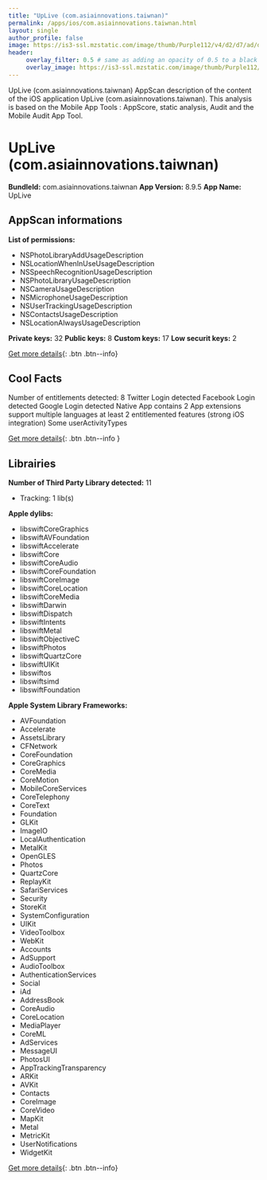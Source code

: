 ```yaml
---
title: "UpLive (com.asiainnovations.taiwnan)"
permalink: /apps/ios/com.asiainnovations.taiwnan.html
layout: single
author_profile: false
image: https://is3-ssl.mzstatic.com/image/thumb/Purple112/v4/d2/d7/ad/d2d7ad29-8abb-1035-0045-63f0796a926c/AppIcon-0-0-1x_U007emarketing-0-0-0-10-0-0-sRGB-0-0-0-GLES2_U002c0-512MB-85-220-0-0.png/512x512bb.jpg
header: 
     overlay_filter: 0.5 # same as adding an opacity of 0.5 to a black background
     overlay_image: https://is3-ssl.mzstatic.com/image/thumb/Purple112/v4/d2/d7/ad/d2d7ad29-8abb-1035-0045-63f0796a926c/AppIcon-0-0-1x_U007emarketing-0-0-0-10-0-0-sRGB-0-0-0-GLES2_U002c0-512MB-85-220-0-0.png/512x512bb.jpg
---
```

UpLive (com.asiainnovations.taiwnan) AppScan description of the content of the iOS application UpLive (com.asiainnovations.taiwnan). This analysis is based on the Mobile App Tools : AppScore, static analysis, Audit and the Mobile Audit App Tool.

# UpLive (com.asiainnovations.taiwnan)

**BundleId:** com.asiainnovations.taiwnan
**App Version:** 8.9.5
**App Name:** UpLive


## AppScan informations 

**List of permissions:** 
- NSPhotoLibraryAddUsageDescription
- NSLocationWhenInUseUsageDescription
- NSSpeechRecognitionUsageDescription
- NSPhotoLibraryUsageDescription
- NSCameraUsageDescription
- NSMicrophoneUsageDescription
- NSUserTrackingUsageDescription
- NSContactsUsageDescription
- NSLocationAlwaysUsageDescription
  
  
**Private keys:** 32
**Public keys:** 8
**Custom keys:** 17
**Low securit keys:** 2
  
[Get more details](/pricing.html){: .btn .btn--info}

## Cool Facts

Number of entitlements detected: 8
Twitter Login detected
Facebook Login detected
Google Login detected
Native App
contains 2 App extensions
support multiple languages
at least 2 entitlemented features (strong iOS integration)
Some userActivityTypes
  
[Get more details](/pricing.html){: .btn .btn--info }

## Librairies 
**Number of Third Party Library detected:** 11
- Tracking: 1 lib(s)


**Apple dylibs:**
- libswiftCoreGraphics
- libswiftAVFoundation
- libswiftAccelerate
- libswiftCore
- libswiftCoreAudio
- libswiftCoreFoundation
- libswiftCoreImage
- libswiftCoreLocation
- libswiftCoreMedia
- libswiftDarwin
- libswiftDispatch
- libswiftIntents
- libswiftMetal
- libswiftObjectiveC
- libswiftPhotos
- libswiftQuartzCore
- libswiftUIKit
- libswiftos
- libswiftsimd
- libswiftFoundation


**Apple System Library Frameworks:**
- AVFoundation
- Accelerate
- AssetsLibrary
- CFNetwork
- CoreFoundation
- CoreGraphics
- CoreMedia
- CoreMotion
- MobileCoreServices
- CoreTelephony
- CoreText
- Foundation
- GLKit
- ImageIO
- LocalAuthentication
- MetalKit
- OpenGLES
- Photos
- QuartzCore
- ReplayKit
- SafariServices
- Security
- StoreKit
- SystemConfiguration
- UIKit
- VideoToolbox
- WebKit
- Accounts
- AdSupport
- AudioToolbox
- AuthenticationServices
- Social
- iAd
- AddressBook
- CoreAudio
- CoreLocation
- MediaPlayer
- CoreML
- AdServices
- MessageUI
- PhotosUI
- AppTrackingTransparency
- ARKit
- AVKit
- Contacts
- CoreImage
- CoreVideo
- MapKit
- Metal
- MetricKit
- UserNotifications
- WidgetKit


  
[Get more details](/pricing.html){: .btn .btn--info}

